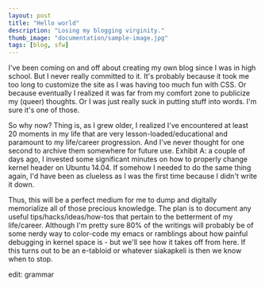 ```yaml
---
layout: post
title: "Hello world"
description: "Losing my blogging virginity."
thumb_image: "documentation/sample-image.jpg"
tags: [blog, sfw]
---
```


I've been coming on and off about creating my own blog since I was in high school. But I never really committed to it. It's probably because it took me too long to customize the site as I was having too much fun with CSS. Or because eventually I realized it was far from my comfort zone to publicize my (queer) thoughts. Or I was just really suck in putting stuff into words. I'm sure it's one of those.

So why now? Thing is, as I grew older, I realized I've encountered at least 20 moments in my life that are very lesson-loaded/educational and paramount to my life/career progression. And I've never thought for one second to archive them somewhere for future use. Exhibit A: a couple of days ago, I invested some significant minutes on how to properly change kernel header on Ubuntu 14.04. If somehow I needed to do the same thing again, I'd have been as clueless as I was the first time because I didn't write it down.

Thus, this will be a perfect medium for me to dump and digitally memorialize all of those precious knowledge. The plan is to document any useful tips/hacks/ideas/how-tos that pertain to the betterment of my life/career. Although I'm pretty sure 80% of the writings will probably be of some nerdy way to color-code my emacs or ramblings about how painful debugging in kernel space is - but we'll see how it takes off from here. If this turns out to be an e-tabloid or whatever siakapkeli is then we know when to stop.

edit: grammar